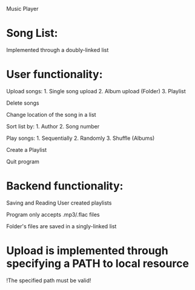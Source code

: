 Music Player


# Song List:
Implemented through a doubly-linked list


# User functionality:

Upload songs:
    1. Single song upload
    2. Album upload (Folder)
    3. Playlist

Delete songs

Change location of the song in a list

Sort list by:
    1. Author
    2. Song number

Play songs:
    1. Sequentially
    2. Randomly
    3. Shuffle (Albums)

Create a Playlist

Quit program

# Backend functionality:

Saving and Reading User created playlists 

Program only accepts .mp3/.flac files

Folder's files are saved in a singly-linked list


# Upload is implemented through specifying a PATH to local resource
!The specified path must be valid!

